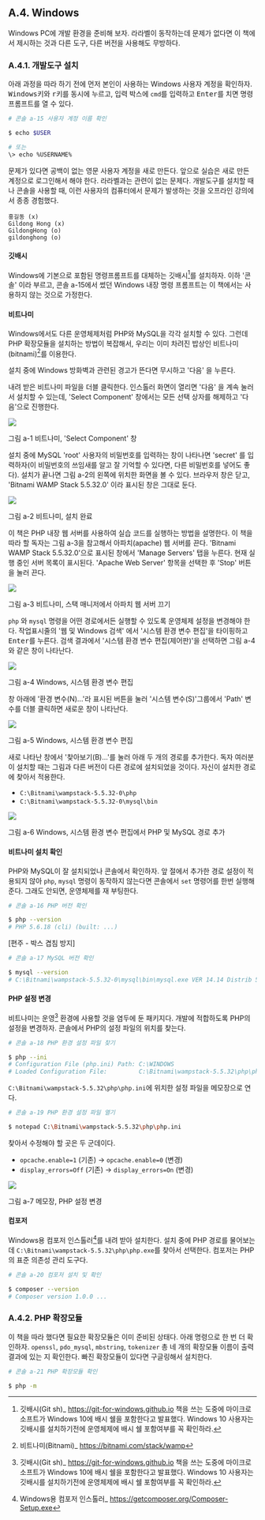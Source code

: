 
## A.4. Windows

Windows PC에 개발 환경을 준비해 보자. 라라벨이 동작하는데 문제가 없다면 이 책에서 제시하는 것과 다른 도구, 다른 버전을 사용해도 무방하다. 

### A.4.1. 개발도구 설치

아래 과정을 따라 하기 전에 먼저 본인이 사용하는 Windows 사용자 계정을 확인하자. <kbd>Windows</kbd>키와 <kbd>r</kbd>키를 동시에 누르고, 입력 박스에 `cmd`를 입력하고 <kbd>Enter</kbd>를 치면 명령 프롬프트를 열 수 있다.

```sh
# 콘솔 a-15 사용자 계정 이름 확인

$ echo $USER

# 또는
\> echo %USERNAME%
```

문제가 있다면 공백이 없는 영문 사용자 계정을 새로 만든다. 앞으로 실습은 새로 만든 계정으로 로그인해서 해야 한다. 라라벨과는 관련이 없는 문제다. 개발도구를 설치할 때나 콘솔을 사용할 때, 이런 사용자의 컴퓨터에서 문제가 발생하는 것을 오프라인 강의에서 종종 경험했다.  

```
홍길동 (x) 
Gildong Hong (x)
GildongHong (o)
gildonghong (o)
```

#### 깃배시

Windows에 기본으로 포함된 명령프롬프트를 대체하는 깃배시[^5]를 설치하자. 이하 '콘솔' 이라 부르고, 콘솔 a-15에서 썼던 Windows 내장 명령 프롬프트는 이 책에서는 사용하지 않는 것으로 가정한다.

#### 비트나미

Windows에서도 다른 운영체제처럼 PHP와 MySQL을 각각 설치할 수 있다. 그런데 PHP 확장모듈을 설치하는 방법이 복잡해서, 우리는 이미 차려진 밥상인 비트나미(bitnami)[^6]를 이용한다. 

설치 중에 Windows 방화벽과 관련된 경고가 뜬다면 무시하고 '다음' 을 누른다.

내려 받은 비트나미 파일을 더블 클릭한다. 인스톨러 화면이 열리면 '다음' 을 계속 눌러서 설치할 수 있는데, 'Select Component' 창에서는 모든 선택 상자를 해제하고 '다음'으로 진행한다.

![](images/a-1.png)

그림 a-1 비트나미, 'Select Component' 창

설치 중에 MySQL 'root' 사용자의 비밀번호를 입력하는 창이 나타나면 'secret' 를 입력하자(이 비밀번호의 쓰임새를 알고 잘 기억할 수 있다면, 다른 비밀번호를 넣어도 좋다). 설치가 끝나면 그림 a-2의 왼쪽에 위치한 화면을 볼 수 있다. 브라우저 창은 닫고, 'Bitnami WAMP Stack 5.5.32.0' 이라 표시된 창은 그대로 둔다.

![](images/a-2.png)

그림 a-2 비트나미, 설치 완료

이 책은 PHP 내장 웹 서버를 사용하여 실습 코드를 실행하는 방법을 설명한다. 이 책을 따라 할 독자는 그림 a-3을 참고해서 아파치(apache) 웹 서버를 끈다. 'Bitnami WAMP Stack 5.5.32.0'으로 표시된 창에서 'Manage Servers' 탭을 누른다. 현재 실행 중인 서버 목록이 표시된다. 'Apache Web Server' 항목을 선택한 후 'Stop' 버튼을 눌러 끈다.

![](images/a-3.png)

그림 a-3 비트나미, 스택 매니저에서 아파치 웹 서버 끄기

`php` 와 `mysql` 명령을 어떤 경로에서든 실행할 수 있도록 운영체제 설정을 변경해야 한다. 작업표시줄의 '웹 및 Windows 검색' 에서 '시스템 환경 변수 편집'을 타이핑하고 <kbd>Enter</kbd>를 누른다. 검색 결과에서 '시스템 환경 변수 편집(제어판)'을 선택하면 그림 a-4와 같은 창이 나타난다.

![](images/a-4.png)

그림 a-4 Windows, 시스템 환경 변수 편집

창 아래에 '환경 변수(N)...'라 표시된 버튼을 눌러 '시스템 변수(S)'그룹에서 'Path' 변수를 더블 클릭하면 새로운 창이 나타난다.

![](images/a-5.png)

그림 a-5 Windows, 시스템 환경 변수 편집

새로 나타난 창에서 '찾아보기(B)...'를 눌러 아래 두 개의 경로를 추가한다. 독자 여러분이 설치할 때는 그림과 다른 버전이 다른 경로에 설치되었을 것이다. 자신이 설치한 경로에 찾아서 적용한다.

- `C:\Bitnami\wampstack-5.5.32-0\php`
- `C:\Bitnami\wampstack-5.5.32-0\mysql\bin`

![](images/a-6.png)

그림 a-6 Windows, 시스템 환경 변수 편집에서 PHP 및 MySQL 경로 추가

#### 비트나미 설치 확인

PHP와 MySQL이 잘 설치되었나 콘솔에서 확인하자. 앞 절에서 추가한 경로 설정이 적용되지 않아 `php`, `mysql` 명령이 동작하지 않는다면 콘솔에서 `set` 명령어를 한번 실행해 준다. 그래도 안되면, 운영체제를 재 부팅한다.

```sh
# 콘솔 a-16 PHP 버전 확인

$ php --version
# PHP 5.6.18 (cli) (built: ...)
```

[편주 - 박스 겹침 방지]

```sh
# 콘솔 a-17 MySQL 버전 확인

$ mysql --version
# C:\Bitnami\wampstack-5.5.32-0\mysql\bin\mysql.exe VER 14.14 Distrib 5.6.28, for Win32
```

#### PHP 설정 변경

비트나미는 운영[^5] 환경에 사용할 것을 염두에 둔 패키지다. 개발에 적합하도록 PHP의 설정을 변경하자. 콘솔에서 PHP의 설정 파일의 위치를 찾는다.

```sh
# 콘솔 a-18 PHP 환경 설정 파일 찾기

$ php --ini
# Configuration File (php.ini) Path: C:\WINDOWS
# Loaded Configuration File:         C:\Bitnami\wampstack-5.5.32\php\php.ini
```

`C:\Bitnami\wampstack-5.5.32\php\php.ini`에 위치한 설정 파일을 메모장으로 연다. 

```sh
# 콘솔 a-19 PHP 환경 설정 파일 열기

$ notepad C:\Bitnami\wampstack-5.5.32\php\php.ini
```

찾아서 수정해야 할 곳은 두 군데이다.

- `opcache.enable=1` (기존) -> `opcache.enable=0` (변경)
- `display_errors=Off` (기존) -> `display_errors=On` (변경)

![](images/a-7.png)

그림 a-7 메모장, PHP 설정 변경

#### 컴포저

Windows용 컴포저 인스톨러[^7]를 내려 받아 설치한다. 설치 중에 PHP 경로를 물어보는데 `C:\Bitnami\wampstack-5.5.32\php\php.exe`를 찾아서 선택한다. 컴포저는 PHP의 표준 의존성 관리 도구다.

```sh
# 콘솔 a-20 컴포저 설치 및 확인

$ composer --version 
# Composer version 1.0.0 ...
```

### A.4.2. PHP 확장모듈

이 책을 따라 했다면 필요한 확장모듈은 이미 준비된 상태다. 아래 명령으로 한 번 더 확인하자. `openssl`, `pdo_mysql`, `mbstring`, `tokenizer` 총 네 개의 확장모듈 이름이 출력결과에 있는 지 확인한다. 빠진 확장모듈이 있다면 구글링해서 설치한다.

```sh
# 콘솔 a-21 PHP 확장모듈 확인

$ php -m
```

[^5]: 깃배시(Git sh)_ https://git-for-windows.github.io 책을 쓰는 도중에 마이크로소프트가 Windows 10에 배시 쉘을 포함한다고 발표했다. Windows 10 사용자는 깃배시를 설치하기전에 운영체제에 배시 쉘 포함여부를 꼭 확인하라.  

[^6]: 비트나미(Bitnami)_ https://bitnami.com/stack/wamp

[^7]: Windows용 컴포저 인스톨러_ https://getcomposer.org/Composer-Setup.exe